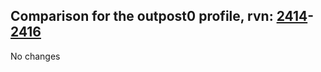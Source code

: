 ## Comparison for the outpost0 profile, rvn: [2414](https://github.com/PRO100KatYT/FortniteProfileRevisions/tree/main/profiles/outpost0/2414%20outpost0.json)-[2416](https://github.com/PRO100KatYT/FortniteProfileRevisions/tree/main/profiles/outpost0/2416%20outpost0.json)

No changes
